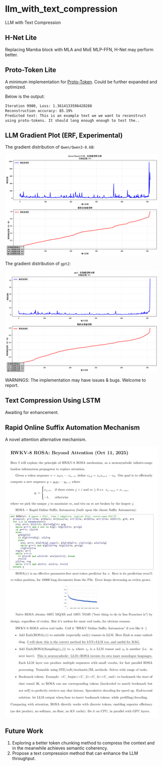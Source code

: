 # llm_with_text_compression

LLM with Text Compression

## H-Net Lite

Replacing Mamba block with MLA and MoE MLP-FFN, H-Net may perform better.

## Proto-Token Lite

A minimum implementation for [Proto-Token](https://arxiv.org/abs/2505.21189v1). Could be further expanded and optimized.

Below is the output:

```plain text
Iteration 9900, Loss: 1.3614133596420288
Reconstruction accuracy: 85.19%
Predicted text: This is an example text we we want to reconstruct using proto-tokens. It should long enough enough to test the..
```

## LLM Gradient Plot (ERF, Experimental)

The gradient distribution of `Qwen/Qwen3-0.6B`:

![ERF Qwen3-0.6B](./erf_Qwen_Qwen3-0.6B.png)

The gradient distribution of `gpt2`:

![ERF gpt2](./erf_gpt2.png)

WARNINGS: The implementation may have issues & bugs. Welcome to report.

## Text Compression Using LSTM

Awaiting for enhancement.

## Rapid Online Suffix Automation Mechanism

A novel attention alternative mechanism.

![alt text](rosa/description.png)

## Future Work

1. Exploring a better token chunking method to compress the context and in the meanwhile achieves semantic coherency.
2. Propose a text compression method that can enhance the LLM throughput.
